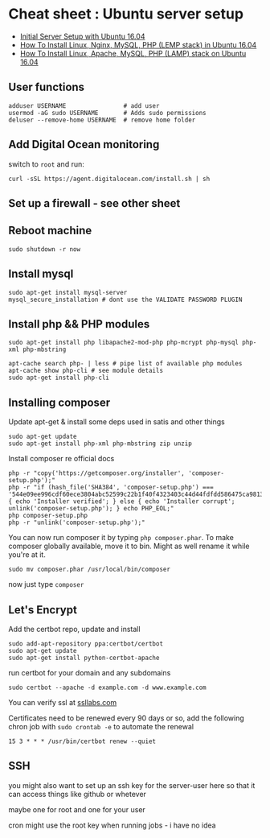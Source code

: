 # Cheat sheet : Ubuntu server setup

- [Initial Server Setup with Ubuntu 16.04](https://www.digitalocean.com/community/tutorials/initial-server-setup-with-ubuntu-16-04)
- [How To Install Linux, Nginx, MySQL, PHP (LEMP stack) in Ubuntu 16.04](https://www.digitalocean.com/community/tutorials/how-to-install-linux-nginx-mysql-php-lemp-stack-in-ubuntu-16-04)
- [How To Install Linux, Apache, MySQL, PHP (LAMP) stack on Ubuntu 16.04](https://www.digitalocean.com/community/tutorials/how-to-install-linux-apache-mysql-php-lamp-stack-on-ubuntu-16-04)

## User functions

    adduser USERNAME                # add user
    usermod -aG sudo USERNAME       # Adds sudo permissions
    deluser --remove-home USERNAME  # remove home folder

## Add Digital Ocean monitoring

switch to `root` and run:

    curl -sSL https://agent.digitalocean.com/install.sh | sh

## Set up a firewall - see other sheet

## Reboot machine

    sudo shutdown -r now

## Install mysql

    sudo apt-get install mysql-server
    mysql_secure_installation # dont use the VALIDATE PASSWORD PLUGIN

## Install php && PHP modules

    sudo apt-get install php libapache2-mod-php php-mcrypt php-mysql php-xml php-mbstring

    apt-cache search php- | less # pipe list of available php modules
    apt-cache show php-cli # see module details
    sudo apt-get install php-cli

## Installing composer

Update apt-get & install some deps used in satis and other things

    sudo apt-get update
    sudo apt-get install php-xml php-mbstring zip unzip

Install composer re official docs

    php -r "copy('https://getcomposer.org/installer', 'composer-setup.php');"
    php -r "if (hash_file('SHA384', 'composer-setup.php') === '544e09ee996cdf60ece3804abc52599c22b1f40f4323403c44d44fdfdd586475ca9813a858088ffbc1f233e9b180f061') { echo 'Installer verified'; } else { echo 'Installer corrupt'; unlink('composer-setup.php'); } echo PHP_EOL;"
    php composer-setup.php
    php -r "unlink('composer-setup.php');"

You can now run composer it by typing `php composer.phar`. To make composer globally available, move it to bin. Might as well rename it while you're at it.

    sudo mv composer.phar /usr/local/bin/composer

now just type `composer`

## Let's Encrypt

Add the certbot repo, update and install

    sudo add-apt-repository ppa:certbot/certbot
    sudo apt-get update
    sudo apt-get install python-certbot-apache

run certbot for your domain and any subdomains

    sudo certbot --apache -d example.com -d www.example.com

You can verify ssl at [ssllabs.com](https://www.ssllabs.com/ssltest/analyze.html?d=example.com&latest)

Certificates need to be renewed every 90 days or so, add the following chron job with `sudo crontab -e` to automate the renewal

    15 3 * * * /usr/bin/certbot renew --quiet

## SSH

you might also want to set up an ssh key for the server-user here so that it can access things like github or whetever

maybe one for root and one for your user

cron might use the root key when running jobs - i have no idea
